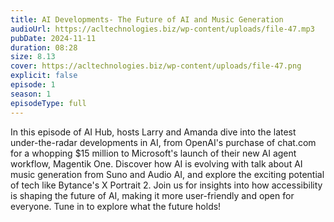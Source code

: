 ```yaml
---
title: AI Developments- The Future of AI and Music Generation 
audioUrl: https://acltechnologies.biz/wp-content/uploads/file-47.mp3
pubDate: 2024-11-11
duration: 08:28
size: 8.13
cover: https://acltechnologies.biz/wp-content/uploads/file-47.png
explicit: false
episode: 1
season: 1
episodeType: full
---
```

In this episode of AI Hub, hosts Larry and Amanda dive into the latest under-the-radar developments in AI, from OpenAI's purchase of chat.com for a whopping $15 million to Microsoft's launch of their new AI agent workflow, Magentik One. Discover how AI is evolving with talk about AI music generation from Suno and Audio AI, and explore the exciting potential of tech like Bytance's X Portrait 2. Join us for insights into how accessibility is shaping the future of AI, making it more user-friendly and open for everyone. Tune in to explore what the future holds!